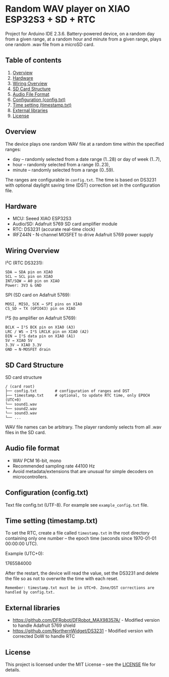 # Random WAV player on XIAO ESP32S3 + SD + RTC
Project for Arduino IDE 2.3.6. Battery-powered device, on a random day from a given range, at a random hour and minute from a given range, plays one random .wav file from a microSD card.

## Table of contents
1. [Overview](#Overview)
2. [Hardware](#Hardware)
3. [Wiring Overview](#Wiring-Overview)
4. [SD Card Structure](#SD-Card-Structure)
5. [Audio File Format](#Audio-File-Format)
6. [Configuration (config.txt)](#Configuration-(config.txt))
7. [Time setting (timestamp.txt)](#Time-setting-(timestamp.txt))
8. [External libraries](#External-libraries)
9. [License](#License)

## Overview
The device plays one random WAV file at a random time within the specified ranges:
- day – randomly selected from a date range (1..28) or day of week (1..7),
- hour – randomly selected from a range (0..23),
- minute – randomly selected from a range (0..59).

The ranges are configurable in `config.txt`. The time is based on DS3231 with optional daylight saving time (DST) correction set in the configuration file.

## Hardware
- MCU: Seeed XIAO ESP32S3
- Audio/SD: Adafruit 5769 SD card amplifier module
- RTC: DS3231 (accurate real-time clock)
- IRFZ44N - N-channel MOSFET to drive Adafruit 5769 power supply

## Wiring Overview
I²C (RTC DS3231):

    SDA → SDA pin on XIAO
    SCL → SCL pin on XIAO
    INT/SQW → A0 pin on XIAO
    Power: 3V3 & GND

SPI (SD card on Adafruit 5769):

    MOSI, MISO, SCK → SPI pins on XIAO
    CS_SD → TX (GPIO43) pin on XIAO

I²S (to amplifier on Adafruit 5769):

    BCLK → I²S BCK pin on XIAO (A3)
    LRC / WS → I²S LRCLK pin on XIAO (A2)
    DIN → I²S data pin on XIAO (A1)
    5V → XIAO 5V 
    3.3V → XIAO 3.3V
    GND → N-MOSFET drain

## SD Card Structure
SD card structure

    / (card root)
    ├── config.txt        # configuration of ranges and DST
    ├── timestamp.txt     # optional, to update RTC time, only EPOCH (UTC+0)
    └── sound1.wav
    └── sound2.wav
    └── sound3.wav
    └── ...

WAV file names can be arbitrary. The player randomly selects from all .wav files in the SD card.

## Audio file format
- WAV PCM 16-bit, mono
- Recommended sampling rate 44100 Hz
- Avoid metadata/extensions that are unusual for simple decoders on microcontrollers.

## Configuration (config.txt)
Text file config.txt (UTF-8). For example see `example_config.txt` file.

## Time setting (timestamp.txt)

To set the RTC, create a file called `timestamp.txt` in the root directory containing only one number – the epoch time (seconds since 1970-01-01 00:00:00 UTC).

Example (UTC+0):

1765584000

After the restart, the device will read the value, set the DS3231 and delete the file so as not to overwrite the time with each reset.

    Remember: timestamp.txt must be in UTC+0. Zone/DST corrections are handled by config.txt.

## External libraries
- https://github.com/DFRobot/DFRobot_MAX98357A/ - Modified version to handle Adafruit 5769 shield
- https://github.com/NorthernWidget/DS3231 - Modified version with corrected DoW to handle RTC

## License
This project is licensed under the MIT License – see the [LICENSE](LICENSE) file for details.